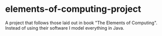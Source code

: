 # elements-of-computing-project
A project that follows those laid out in book "The Elements of Computing". Instead of using their software I model everything in Java.
